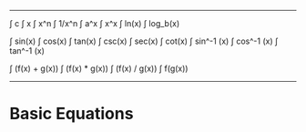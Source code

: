 
---
∫ c
∫ x
∫ x^n
∫ 1/x^n
∫ a^x
∫ x^x
∫ ln(x)
∫ log_b(x)

∫ sin(x)
∫ cos(x)
∫ tan(x)
∫ csc(x)
∫ sec(x)
∫ cot(x)
∫ sin^-1 (x)
∫ cos^-1 (x)
∫ tan^-1 (x)

∫ (f(x) + g(x))
∫ (f(x) \* g(x))
∫ (f(x) / g(x))
∫ f(g(x))

---

# Basic Equations

